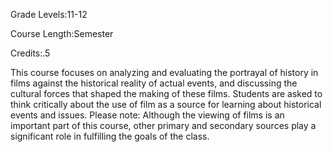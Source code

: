 Grade Levels:11-12

Course Length:Semester

Credits:.5

This course focuses on analyzing and evaluating the portrayal of history in films against the historical reality of actual events, and discussing the cultural forces that shaped the making of these films.  Students are asked to think critically about the use of film as a source for learning about historical events and issues.  Please note:  Although the viewing of films is an important part of this course, other primary and secondary sources play a significant role in fulfilling the goals of the class.